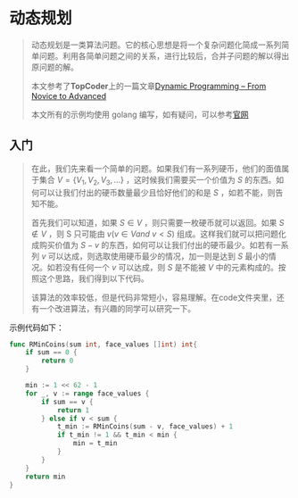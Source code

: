 # 动态规划

> 动态规划是一类算法问题。它的核心思想是将一个复杂问题化简成一系列简单问题。利用各简单问题之间的关系，进行比较后，合并子问题的解以得出原问题的解。
>
> 本文参考了**TopCoder**上的一篇文章[Dynamic Programming – From Novice to Advanced](https://www.topcoder.com/community/data-science/data-science-tutorials/dynamic-programming-from-novice-to-advanced/)
>
> 本文所有的示例均使用 golang 编写，如有疑问，可以参考[官网](https://golang.org/)



## 入门

> 在此，我们先来看一个简单的问题。如果我们有一系列硬币，他们的面值属于集合 $V = \{V_1,V_2,V_3,...\}$ ，这时候我们需要买一个价值为 $S$ 的东西。如何可以让我们付出的硬币数量最少且恰好他们的和是 $S$ ，如若不能，则告知不能。
>
> 首先我们可以知道，如果 $S \in V$ ，则只需要一枚硬币就可以返回。如果 $S \not\in V$ ，则 S 只可能由 $v (v \in V and \ v < S )$ 组成。这样我们就可以把问题化成购买价值为 $S - v$ 的东西，如何可以让我们付出的硬币最少。如若有一系列 $v$ 可以达成，则选取使用硬币最少的情况，加一则是达到 $S$ 最小的情况。如若没有任何一个 $v$ 可以达成，则 $S$ 是不能被 $V$ 中的元素构成的。按照这个思路，我们得到以下代码。
>
> 该算法的效率较低，但是代码非常短小，容易理解。在code文件夹里，还有一个改进算法，有兴趣的同学可以研究一下。



示例代码如下：

```go
func RMinCoins(sum int, face_values []int) int{
    if sum == 0 {
        return 0
    }

    min := 1 << 62 - 1
    for _, v := range face_values {
        if sum == v {
            return 1
        } else if v < sum {
            t_min := RMinCoins(sum - v, face_values) + 1
            if t_min != 1 && t_min < min {
                min = t_min
            }
        }
    }
    return min
}
```



